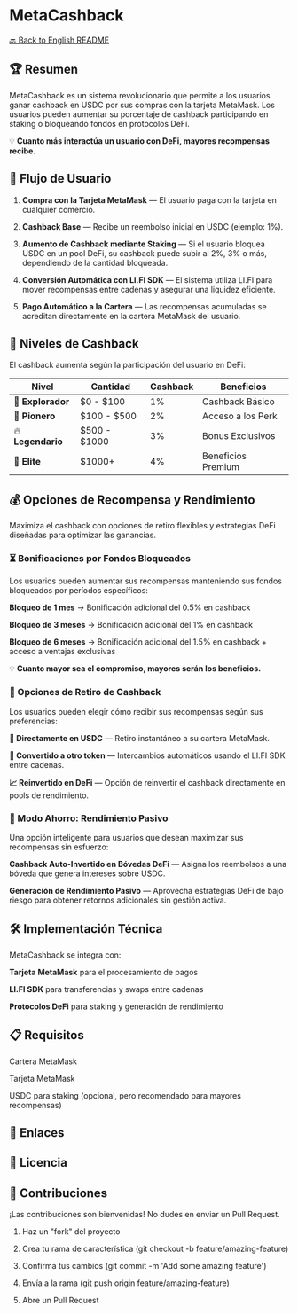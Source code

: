 # MetaCashback

[🔙 Back to English README](../README.md)

## 🏆 Resumen
MetaCashback es un sistema revolucionario que permite a los usuarios ganar cashback en USDC por sus compras con la tarjeta MetaMask. Los usuarios pueden aumentar su porcentaje de cashback participando en staking o bloqueando fondos en protocolos DeFi.

💡 **Cuanto más interactúa un usuario con DeFi, mayores recompensas recibe.**

## 🚀 Flujo de Usuario

1. **Compra con la Tarjeta MetaMask** — El usuario paga con la tarjeta en cualquier comercio.

2. **Cashback Base** — Recibe un reembolso inicial en USDC (ejemplo: 1%).

3. **Aumento de Cashback mediante Staking** — Si el usuario bloquea USDC en un pool DeFi, su cashback puede subir al 2%, 3% o más, dependiendo de la cantidad bloqueada.

4. **Conversión Automática con LI.FI SDK** — El sistema utiliza LI.FI para mover recompensas entre cadenas y asegurar una liquidez eficiente.

5. **Pago Automático a la Cartera** — Las recompensas acumuladas se acreditan directamente en la cartera MetaMask del usuario.

## 🎯 Niveles de Cashback

El cashback aumenta según la participación del usuario en DeFi:

| Nivel | Cantidad | Cashback | Beneficios |
|-------|--------------|----------|----------|
| 🔰 **Explorador** | $0 - $100 | 1% | Cashback Básico |
| 🚀 **Pionero** | $100 - $500 | 2% | Acceso a los Perk |
| 🔥 **Legendario** | $500 - $1000 | 3% | Bonus Exclusivos |
| 👑 **Elite** | $1000+ | 4% | Beneficios Premium |

## 💰 Opciones de Recompensa y Rendimiento

Maximiza el cashback con opciones de retiro flexibles y estrategias DeFi diseñadas para optimizar las ganancias.

### ⏳ Bonificaciones por Fondos Bloqueados

Los usuarios pueden aumentar sus recompensas manteniendo sus fondos bloqueados por períodos específicos:

**Bloqueo de 1 mes** → Bonificación adicional del 0.5% en cashback

**Bloqueo de 3 meses** → Bonificación adicional del 1% en cashback

**Bloqueo de 6 meses** → Bonificación adicional del 1.5% en cashback + acceso a ventajas exclusivas

💡 **Cuanto mayor sea el compromiso, mayores serán los beneficios.**

### 🔄 Opciones de Retiro de Cashback

Los usuarios pueden elegir cómo recibir sus recompensas según sus preferencias:

**💸 Directamente en USDC** — Retiro instantáneo a su cartera MetaMask.

**🔄 Convertido a otro token** — Intercambios automáticos usando el LI.FI SDK entre cadenas.

**📈 Reinvertido en DeFi** — Opción de reinvertir el cashback directamente en pools de rendimiento.

### 🏦 Modo Ahorro: Rendimiento Pasivo

Una opción inteligente para usuarios que desean maximizar sus recompensas sin esfuerzo:

**Cashback Auto-Invertido en Bóvedas DeFi** — Asigna los reembolsos a una bóveda que genera intereses sobre USDC.

**Generación de Rendimiento Pasivo** — Aprovecha estrategias DeFi de bajo riesgo para obtener retornos adicionales sin gestión activa.

## 🛠️ Implementación Técnica

MetaCashback se integra con:

**Tarjeta MetaMask** para el procesamiento de pagos

**LI.FI SDK** para transferencias y swaps entre cadenas

**Protocolos DeFi** para staking y generación de rendimiento

## 📋 Requisitos

Cartera MetaMask

Tarjeta MetaMask

USDC para staking (opcional, pero recomendado para mayores recompensas)

## 🔗 Enlaces

## 📄 Licencia

## 👥 Contribuciones

¡Las contribuciones son bienvenidas! No dudes en enviar un Pull Request.

1. Haz un "fork" del proyecto

2. Crea tu rama de característica (git checkout -b feature/amazing-feature)

3. Confirma tus cambios (git commit -m 'Add some amazing feature')

4. Envía a la rama (git push origin feature/amazing-feature)

5. Abre un Pull Request